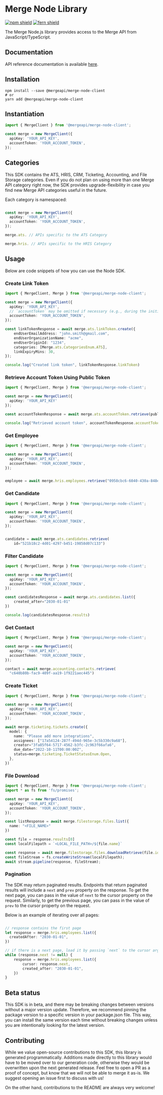 # Merge Node Library

[![npm shield](https://img.shields.io/npm/v/@mergeapi/merge-node-client)](https://www.npmjs.com/package/@mergeapi/merge-node-client)
[![fern shield](https://img.shields.io/badge/%F0%9F%8C%BF-SDK%20generated%20by%20Fern-brightgreen)](https://github.com/fern-api/fern)

The Merge Node.js library provides access to the Merge API from JavaScript/TypeScript.

## Documentation

API reference documentation is available [here](https://docs.merge.dev/).

## Installation

```
npm install --save @mergeapi/merge-node-client
# or
yarn add @mergeapi/merge-node-client
```

## Instantiation

```typescript
import { MergeClient } from '@mergeapi/merge-node-client';

const merge = new MergeClient({
  apiKey: 'YOUR_API_KEY',
  accountToken: 'YOUR_ACCOUNT_TOKEN',
});
```

## Categories

This SDK contains the ATS, HRIS, CRM, Ticketing, Accounting, and File Storage categories. Even if you do not plan on using more than one Merge API category right now, the SDK provides upgrade-flexibility in case you find new Merge API categories useful in the future.

Each category is namespaced:

```typescript

const merge = new MergeClient({
  apiKey: 'YOUR_API_KEY',
  accountToken: 'YOUR_ACCOUNT_TOKEN',
});

merge.ats. // APIs specific to the ATS Category

merge.hris. // APIs specific to the HRIS Category
```

## Usage

Below are code snippets of how you can use the Node SDK.

### Create Link Token

```typescript
import { MergeClient, Merge } from '@mergeapi/merge-node-client';

const merge = new MergeClient({
  apiKey: 'YOUR_API_KEY',
  // `accountToken` may be omitted if necessary (e.g., during the initial Link session)
  accountToken: 'YOUR_ACCOUNT_TOKEN', 
});

const linkTokenResponse = await merge.ats.linkToken.create({
    endUserEmailAddress: "john.smith@gmail.com",
    endUserOrganizationName: "acme",
    endUserOriginId: "1234",
    categories: [Merge.ats.CategoriesEnum.ATS],
    linkExpiryMins: 30,
});

console.log("Created link token", linkTokenResponse.linkToken)
```

### Retrieve Account Token Using Public Token

```ts
import { MergeClient, Merge } from '@mergeapi/merge-node-client';

const merge = new MergeClient({
  apiKey: 'YOUR_API_KEY'
});

const accountTokenResponse = await merge.ats.accountToken.retrieve(publicToken)

console.log("Retrieved account token", accountTokenResponse.accountToken)
```

### Get Employee

```typescript
import { MergeClient, Merge } from '@mergeapi/merge-node-client';

const merge = new MergeClient({
  apiKey: 'YOUR_API_KEY',
  accountToken: 'YOUR_ACCOUNT_TOKEN',
});


employee = await merge.hris.employees.retrieve("0958cbc6-6040-430a-848e-aafacbadf4ae")
```

### Get Candidate

```typescript
import { MergeClient, Merge } from '@mergeapi/merge-node-client';

const merge = new MergeClient({
  apiKey: 'YOUR_API_KEY',
  accountToken: 'YOUR_ACCOUNT_TOKEN',
});


candidate = await merge.ats.candidates.retrieve(
    id="521b18c2-4d01-4297-b451-19858d07c133")
```

### Filter Candidate

```typescript
import { MergeClient, Merge } from '@mergeapi/merge-node-client';

const merge = new MergeClient({
  apiKey: 'YOUR_API_KEY',
  accountToken: 'YOUR_ACCOUNT_TOKEN',
});

const candidatesResponse = await merge.ats.candidates.list({
    created_after="2030-01-01"
})

console.log(candidatesResponse.results)
```

### Get Contact

```typescript
import { MergeClient, Merge } from '@mergeapi/merge-node-client';

const merge = new MergeClient({
  apiKey: 'YOUR_API_KEY',
  accountToken: 'YOUR_ACCOUNT_TOKEN',
});

contact = await merge.accounting.contacts.retrieve(
  "c640b80b-fac9-409f-aa19-1f9221aec445")
```

### Create Ticket

```typescript
import { MergeClient, Merge } from '@mergeapi/merge-node-client';

const merge = new MergeClient({
  apiKey: 'YOUR_API_KEY',
  accountToken: 'YOUR_ACCOUNT_TOKEN',
});

await merge.ticketing.tickets.create({
  model: {
    name: "Please add more integrations",
    assignees: ["17a54124-287f-494d-965e-3c5b330c9a68"],
    creator="3fa85f64-5717-4562-b3fc-2c963f66afa6",
    due_date="2022-10-11T00:00:00Z",
    status=merge.ticketing.TicketStatusEnum.Open,
  },
})
```

### File Download

```typescript
import { MergeClient, Merge } from '@mergeapi/merge-node-client';
import * as fs from 'fs/promises';

const merge = new MergeClient({
  apiKey: 'YOUR_API_KEY',
  accountToken: 'YOUR_ACCOUNT_TOKEN',
});

const listResponse = await merge.filestorage.files.list({
  name: "<FILE_NAME>"
})

const file = response.results[0]
const localFilepath = `<LOCAL_FILE_PATH>/${file.name}`

const response = await merge.filestorage.files.downloadRetrieve(file.id)
const fileStream = fs.createWriteStream(localFilepath);
await stream.pipeline(response, fileStream);
```

### Pagination

The SDK may return paginated results. Endpoints that return paginated results will 
include a `next` and `prev` property on the response. To get the next page, you can 
pass in the value of `next` to the cursor property on the request. Similarly, to 
get the previous page, you can pass in the value of `prev` to the cursor property on 
the request. 

Below is an example of iterating over all pages:
```typescript

// response contains the first page
let response = merge.hris.employees.list({
  createdAfter: "2030-01-01",
})

// if there is a next page, load it by passing `next` to the cursor argument
while (response.next != null) {
    response = merge.hris.employees.list({
        cursor: response.next, 
        created_after: "2030-01-01",
    })
}
```

## Beta status

This SDK is in beta, and there may be breaking changes between versions without a major version update. Therefore, we 
recommend pinning the package version to a specific version in your package.json file. This way, you can install the same 
version each time without breaking changes unless you are intentionally looking for the latest version.

## Contributing

While we value open-source contributions to this SDK, this library is generated programmatically. Additions made directly
to this library would have to be moved over to our generation code, otherwise they would be overwritten upon the next
generated release. Feel free to open a PR as a proof of concept, but know that we will not be able to merge it as-is. 
We suggest opening an issue first to discuss with us!

On the other hand, contributions to the README are always very welcome!
